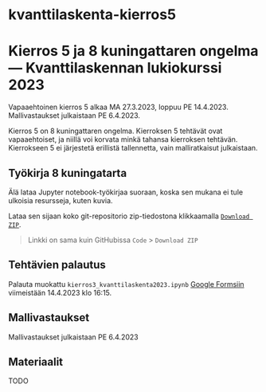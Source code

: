 # kvanttilaskenta-kierros5

# Kierros 5 ja 8 kuningattaren ongelma — Kvanttilaskennan lukiokurssi 2023

Vapaaehtoinen kierros 5 alkaa MA 27.3.2023, loppuu PE 14.4.2023.  
Mallivastaukset julkaistaan PE 6.4.2023.

Kierros 5 on 8 kuningattaren ongelma. Kierroksen 5 tehtävät ovat vapaaehtoiset, ja niillä voi korvata minkä tahansa kierroksen tehtävän.  Kierrokseen 5 ei järjestetä erillistä tallennetta, vain malliratkaisut julkaistaan.


## Työkirja 8 kuningatarta

Älä lataa Jupyter notebook-työkirjaa suoraan, koska sen mukana ei tule ulkoisia resursseja, kuten kuvia.

Lataa sen sijaan koko git-repositorio zip-tiedostona klikkaamalla [`Download ZIP`](https://github.com/otaniemenlukio/kvanttilaskenta-kierros5/archive/refs/heads/master.zip).

> Linkki on sama kuin GitHubissa `Code` > `Download ZIP`

## Tehtävien palautus

Palauta muokattu `kierros3_kvanttilaskenta2023.ipynb` [Google Formsiin](https://docs.google.com/forms/d/e/1FAIpQLSd_xA5ew5nKVrgi1O5FqB64pRspeCd78bZ_wGUZ-H74nTGZAg/viewform?usp=sf_link) viimeistään
14.4.2023 klo 16:15.

## Mallivastaukset

Mallivastaukset julkaistaan PE 6.4.2023

## Materiaalit

TODO